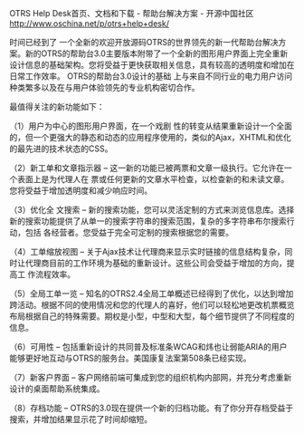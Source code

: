 

OTRS Help Desk首页、文档和下载 - 帮助台解决方案 - 开源中国社区
 http://www.oschina.net/p/otrs+help+desk/


 时间已经到了 一个全新的欢迎开放源码OTRS的世界领先的新一代帮助台解决方案。新的OTRS的帮助台3.0主要版本附带了一个全新的图形用户界面上完全重新设计信息的基础架构。您将受益于更快获取相关信息，具有较高的透明度和增加在日常工作效率。 OTRS的帮助台3.0设计的基础 上与来自不同行业的电力用户访问种类繁多以及在与用户体验领先的专业机构密切合作。

最值得关注的新功能如下：

（1）用户为中心的图形用户界面，在一个戏剧 性的转变从结果重新设计一个全面的，但一个更强大的静态和动态的应用程序使用的，类似的Ajax，XHTML和优化的最先进的技术状态的CSS。

（2）新工单和文章指示器 – 这一新的功能已被两票和文章一级执行。它允许在一个表面上是为代理人在 票或任何更新的文章水平检查，以检查新的和未读文章。您将受益于增加透明度和减少响应时间。

（3）优化全 文搜索 – 新的搜索功能，您可以灵活定制的方式来浏览信息库。选择新的搜索功能提供了从单一的搜索字符串的搜索范围，复杂的多字符串布尔搜索行动，包括 各经营者。您受益于完全可定制的搜索根据您的需要。

（4）工单缩放视图 – 关于Ajax技术让代理商来显示实时链接的信息结构复杂，同时让代理商目前的工作环境为基础的重新设计。这些公司会受益于增加的方向，提高工 作流程效率。

（5）全局工单一览 – 知名的OTRS2.4全局工单概述已经得到了优化，以达到增加跨活动。根据不同的使用情况和您的代理人的喜好，他们可以轻松地更改机票概览布局根据自己的特殊需要。期权是小型，中型和大型，每个细节提供了不同程度的信息。

（6）可用性 – 包括重新设计的共同普及标准条WCAG和炜也让弱能ARIA的用户能够更好地互动与OTRS的服务台。美国康复法案第508条已经实现。

（7）新客户界面 – 客户网络前端可集成到您的组织机构内部网，并充分考虑重新设计的桌面帮助系统集成。

（8）存档功能 – OTRS的3.0现在提供一个新的归档功能。有了你分开存档受益于搜索，并增加结果显示花了时间却缩短。